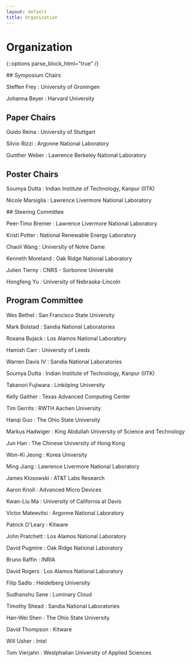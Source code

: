 ```yaml
---
layout: default
title: Organization
---
```


# Organization

{::options parse_block_html="true" /}

<div class="left">
## Symposium Chairs

Steffen Frey 
: University of Groningen

Johanna Beyer
: Harvard University

## Paper Chairs

Guido Reina
: University of Stuttgart

Silvio Rizzi
: Argonne National Laboratory

Gunther Weber
: Lawrence Berkeley National Laboratory

## Poster Chairs

Soumya Dutta
:  Indian Institute of Technology, Kanpur (IITK)

Nicole Marsiglia
: Lawrence Livermore National Laboratory

</div>

<div class="right">
## Steering Committee

Peer-Timo Bremer
: Lawrence Livermore National Laboratory

Kristi Potter
: National Renewable Energy Laboratory

Chaoli Wang 
: University of Notre Dame

Kenneth Moreland
: Oak Ridge National Laboratory

Julien Tierny
: CNRS - Sorbonne Université

Hongfeng Yu
: University of Nebraska-Lincoln

</div>

## Program Committee

<!-- <div class="left"> -->

Wes Bethel
: San Francisco State University

Mark Bolstad
: Sandia National Laboratories

Roxana Bujack
: Los Alamos National Laboratory

Hamish Carr
: University of Leeds

Warren Davis IV
: Sandia National Laboratories

Soumya Dutta
: Indian Institute of Technology, Kanpur (IITK)

Takanori Fujiwara
: Linköping University

Kelly Gaither
: Texas Advanced Computing Center

Tim Gerrits
: RWTH Aachen University

<!-- Pascal Grosset  -->
<!-- : Los Alamos National Laboratory -->

Hanqi Guo
: The Ohio State University

Markus Hadwiger
: King Abdullah University of Science and Technology

Jun Han
: The Chinese University of Hong Kong

<!-- Joseph Insley  -->
<!-- : Argonne National Laboratory -->

Won-Ki Jeong
: Korea University

Ming Jiang
: Lawrence Livermore National Laboratory

James Klosowski
: AT&T Labs Research

Aaron Knoll
: Advanced Micro Devices

Kwan-Liu Ma
: University of California at Davis

<!-- </div> -->
<!-- <div class="right"> -->


Victor Mateevitsi
: Argonne National Laboratory

Patrick O'Leary
: Kitware

John Pratchett
: Los Alamos National Laboratory

David Pugmire
: Oak Ridge National Laboratory

Bruno Raffin
: INRIA

David Rogers
: Los Alamos National Laboratory

Filip Sadlo
: Heidelberg University

Sudhanshu Sane
: Luminary Cloud

Timothy Shead
: Sandia National Laboratories

Han-Wei Shen
: The Ohio State University

David Thompson
: Kitware

Will Usher
: Intel

<!-- Qi Wu -->
<!-- : University of California at Davis -->

Tom Vierjahn
: Westphalian University of Applied Sciences

<!-- Pascal Grosset -->
<!-- : Los Alamos National Laboratory -->

<!-- Joseph Insley  -->
<!-- : Argonne National Laboratory -->

<!-- Nicole Marsaglia -->
<!-- : Lawrence Livermore National Laboratory -->

<!-- Hyungman Park -->
<!-- : Apple -->

<!-- </div> -->
